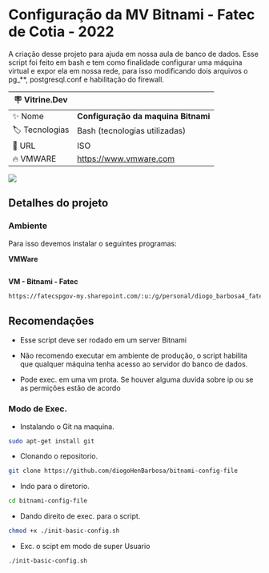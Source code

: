 # Configuração da MV Bitnami - Fatec de Cotia - 2022

A criação desse projeto para ajuda em nossa aula de banco de dados. Esse script foi feito em bash e tem como finalidade configurar uma máquina virtual e expor ela em nossa rede, para isso modificando dois arquivos o pg_**, postgresql.conf e habilitação do firewall.

| :placard: Vitrine.Dev |     |
| -------------  | --- |
| :sparkles: Nome        | **Configuração da maquina Bitnami**
| :label: Tecnologias | Bash (tecnologias utilizadas)
| :rocket: URL | ISO         | https://fatecspgov-my.sharepoint.com/:u:/g/personal/diogo_barbosa4_fatec_sp_gov_br/EQytHfNn3XNIqygN4V7OCgABO1iatjOFTBfP6RrULbfKZw?e=W0y5ZU
| :fire: VMWARE     | https://www.vmware.com

<!-- Inserir imagem com a #vitrinedev ao final do link -->
![](https://via.placeholder.com/1200x500.png?text=imagem+lindona+do+meu+projeto#vitrinedev)

## Detalhes do projeto

### Ambiente 
Para isso devemos instalar o seguintes programas:

**VMWare**
```bash
```
**VM - Bitnami - Fatec**
```bash
https://fatecspgov-my.sharepoint.com/:u:/g/personal/diogo_barbosa4_fatec_sp_gov_br/EQytHfNn3XNIqygN4V7OCgABO1iatjOFTBfP6RrULbfKZw?e=W0y5ZU
```
## Recomendações

- Esse script deve ser rodado em um server Bitnami

- Não recomendo executar em ambiente de produção, o script habilita que qualquer máquina tenha acesso ao servidor do banco de dados.

- Pode exec. em uma vm prota. Se houver alguma duvida sobre ip ou se as permições estão de acordo

### Modo de Exec.

- Instalando o Git na maquina.
```bash
sudo apt-get install git
```
- Clonando o repositorio.
```bash
git clone https://github.com/diogoHenBarbosa/bitnami-config-file
```
- Indo para o diretorio.
```bash
cd bitnami-config-file
```
- Dando direito de exec. para o script.
```bash
chmod +x ./init-basic-config.sh
```

- Exc. o scipt em modo de super Usuario
```bash
./init-basic-config.sh
```

